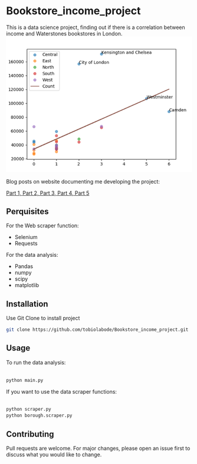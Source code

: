 # Bookstore_income_project

This is a data science project, finding out if there is a correlation between income and Waterstones bookstores in London.
![alt text](Images/chart_final.png)

Blog posts on website documenting me developing the project:

[Part 1, ](https://www.tobiolabode.com/blog/2020/4/21/bookstores-vs-income-data-science-project-part-1)
[Part 2, ](https://www.tobiolabode.com/blog/2020/4/26/bookstore-vs-income-part-2)
[Part 3, ](https://www.tobiolabode.com/blog/2020/5/4/bookstores-vs-income-part-3)
[Part 4, ](https://www.tobiolabode.com/blog/2020/5/11/bookstores-vs-income-part-4)
[Part 5](https://www.tobiolabode.com/blog/2020/5/15/bookstores-vs-income-part-5)

## Perquisites
For the Web scraper function:
- Selenium
- Requests


For the data analysis:
- Pandas
- numpy
- scipy
- matplotlib

## Installation

Use Git Clone to install project

```bash
git clone https://github.com/tobiolabode/Bookstore_income_project.git
```

## Usage
To run the data analysis:

```python

python main.py
```

If you want to use the data scraper functions:
```python

python scraper.py
python borough.scraper.py

```

## Contributing
Pull requests are welcome. For major changes, please open an issue first to discuss what you would like to change.
